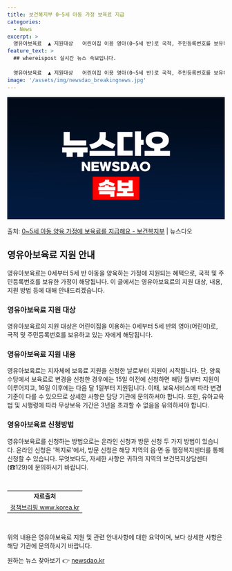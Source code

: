 ```yaml
---
title: 보건복지부 0~5세 아동 가정 보육료 지급
categories:
  - News
excerpt: >
  영유아보육료  ▲ 지원대상   어린이집 이용 영아(0~5세 반)로 국적, 주민등록번호를 보유하고 있는 자  …
feature_text: >
  ## whereispost 실시간 뉴스 속보입니다.

  영유아보육료  ▲ 지원대상   어린이집 이용 영아(0~5세 반)로 국적, 주민등록번호를 보유하고 있는 자  …
image: '/assets/img/newsdao_breakingnews.jpg'
---
```


![뉴스다오 속보](/assets/img/newsdao_breakingnews.jpg)

<p>출처: <a href="https://newsdao.kr/3815" rel="dofollow">0~5세 아동 양육 가정에 보육료를 지급해요 - 보건복지부</a> | 뉴스다오</p>

<h2 data-ke-size="size26">영유아보육료 지원 안내</h2>
<p data-ke-size="size16">영유아보육료는 0세부터 5세 반 아동을 양육하는 가정에 지원되는 혜택으로, 국적 및 주민등록번호를 보유한 가정이 해당됩니다. 이 글에서는 영유아보육료의 지원 대상, 내용, 지원 방법 등에 대해 안내드리겠습니다.</p>

<h3>영유아보육료 지원 대상</h3>
<p data-ke-size="size16">영유아보육료의 지원 대상은 어린이집을 이용하는 0세부터 5세 반의 영아(어린이)로, 국적 및 주민등록번호를 보유하고 있는 자에게 해당됩니다. </p>

<h3>영유아보육료 지원 내용</h3>
<p data-ke-size="size16">영유아보육료는 지자체에 보육료 지원을 신청한 날로부터 지원이 시작됩니다. 단, 양육수당에서 보육료로 변경을 신청한 경우에는 15일 이전에 신청하면 해당 월부터 지원이 이루어지고, 16일 이후에는 다음 달 1일부터 지원됩니다. 이때, 보육서비스에 따라 변경 기준이 다를 수 있으므로 상세한 사항은 담당 기관에 문의하셔야 합니다. 또한, 유아교육법 및 시행령에 따라 무상보육 기간은 3년을 초과할 수 없음을 유의하셔야 합니다.</p>

<h3>영유아보육료 신청방법</h3>
<p data-ke-size="size16">영유아보육료를 신청하는 방법으로는 온라인 신청과 방문 신청 두 가지 방법이 있습니다. 온라인 신청은 '복지로'에서, 방문 신청은 해당 지역의 읍·면·동 행정복지센터를 통해 신청할 수 있습니다. 무엇보다도, 자세한 사항은 귀하의 지역의 보건복지상담센터(☎129)에 문의하시기 바랍니다.</p>

<p data-ke-size="size16">&nbsp;</p>
<table>
   <tbody>
      <tr>
         <td style="text-align: center; height: 17px;"><b>자료출처</b></td>
      </tr>
      <tr>
         <td style="text-align: center; height: 17px;"><a href="https://newsdao.kr/3815">정책브리핑 www.korea.kr</a></td>
      </tr>
   </tbody>
</table>
<p data-ke-size="size16">&nbsp;</p>
<p data-ke-size="size16">위의 내용은 영유아보육료 지원 및 관련 안내사항에 대한 요약이며, 보다 상세한 사항은 해당 기관에 문의하시기 바랍니다.</p>
 

원하는 뉴스 찾아보기 👉 <a href="https://newsdao.kr" rel="dofollow">newsdao.kr</a>


